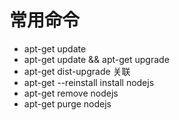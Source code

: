 # 常用命令
* apt-get update
* apt-get update && apt-get upgrade
* apt-get dist-upgrade 关联
* apt-get --reinstall install nodejs
* apt-get remove nodejs
* apt-get purge nodejs
